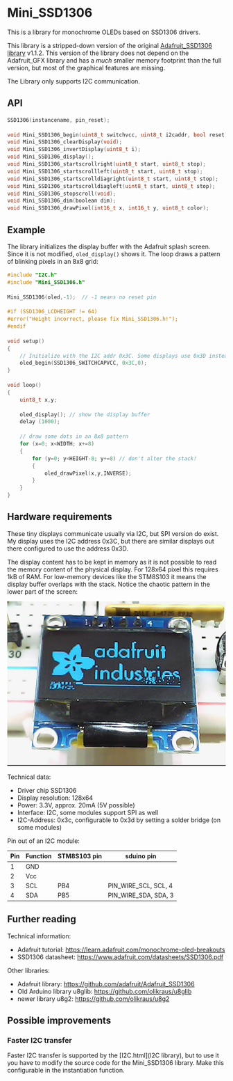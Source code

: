 # Mini_SSD1306

This is a library for monochrome OLEDs based on SSD1306 drivers.

This library is a stripped-down version of the original
[Adafruit_SSD1306 library](https://github.com/adafruit/Adafruit_SSD1306)
v1.1.2.
This version of the library does not depend on the Adafruit_GFX library and
has a _much_ smaller memory footprint than the full version, but most of the
graphical features are missing.

The Library only supports I2C communication.



## API

```c
SSD1306(instancename, pin_reset);

void Mini_SSD1306_begin(uint8_t switchvcc, uint8_t i2caddr, bool reset);
void Mini_SSD1306_clearDisplay(void);
void Mini_SSD1306_invertDisplay(uint8_t i);
void Mini_SSD1306_display();
void Mini_SSD1306_startscrollright(uint8_t start, uint8_t stop);
void Mini_SSD1306_startscrollleft(uint8_t start, uint8_t stop);
void Mini_SSD1306_startscrolldiagright(uint8_t start, uint8_t stop);
void Mini_SSD1306_startscrolldiagleft(uint8_t start, uint8_t stop);
void Mini_SSD1306_stopscroll(void);
void Mini_SSD1306_dim(boolean dim);
void Mini_SSD1306_drawPixel(int16_t x, int16_t y, uint8_t color);
```



## Example

The library initializes the display buffer with the Adafruit splash screen.
Since it is not modified, `oled_display()` shows it. The loop draws a
pattern of blinking pixels in an 8x8 grid:

```c
#include "I2C.h"
#include "Mini_SSD1306.h"

Mini_SSD1306(oled,-1);	// -1 means no reset pin

#if (SSD1306_LCDHEIGHT != 64)
#error("Height incorrect, please fix Mini_SSD1306.h!");
#endif

void setup()
{
	// Initialize with the I2C addr 0x3C. Some displays use 0x3D instead.
	oled_begin(SSD1306_SWITCHCAPVCC, 0x3C,0);
}

void loop()
{
	uint8_t x,y;

	oled_display();	// show the display buffer
	delay (1000);

	// draw some dots in an 8x8 pattern
	for (x=0; x<WIDTH; x+=8)
	{
		for (y=0; y<HEIGHT-8; y+=8)	// don't alter the stack!
		{
			oled_drawPixel(x,y,INVERSE);
		}
	}
}
```


## Hardware requirements

These tiny displays communicate usually via I2C, but SPI version do exist.
My display uses the I2C address 0x3C, but there are similar displays out
there configured to use the address 0x3D.

The display content has to be kept in memory as it is not possible to read
the memory content of the physical display. For 128x64 pixel this requires
1kB of RAM. For low-memory devices like the STM8S103 it means the display
buffer overlaps with the stack. Notice the chaotic pattern in the lower part
of the screen:

![My 0.96" OLED display](oled-ssd1306.jpg)

Technical data:
  * Driver chip SSD1306
  * Display resolution: 128x64
  * Power: 3.3V, approx. 20mA (5V possible)
  * Interface: I2C, some modules support SPI as well
  * I2C-Address: 0x3c, configurable to 0x3d by setting a solder bridge (on
    some modules)

Pin out of an I2C module:

Pin	|Function|STM8S103 pin	|sduino pin
---	|-------|-------------	|----------
1	|GND	|		|
2	|Vcc	|		|
3	|SCL	|PB4		|PIN_WIRE_SCL, SCL, 4
4	|SDA	|PB5		|PIN_WIRE_SDA, SDA, 3


## Further reading

Technical information:
  * Adafruit tutorial: https://learn.adafruit.com/monochrome-oled-breakouts
  * SSD1306 datasheet: https://www.adafruit.com/datasheets/SSD1306.pdf

Other libraries:
  * Adafruit library: https://github.com/adafruit/Adafruit_SSD1306
  * Old Arduino library u8glib: https://github.com/olikraus/u8glib
  * newer library u8g2: https://github.com/olikraus/u8g2


## Possible improvements

### Faster I2C transfer

Faster I2C transfer is supported by the [I2C.html](I2C library), but to use
it you have to modify the source code for the Mini_SSD1306 library. Make
this configurable in the instantiation function.
